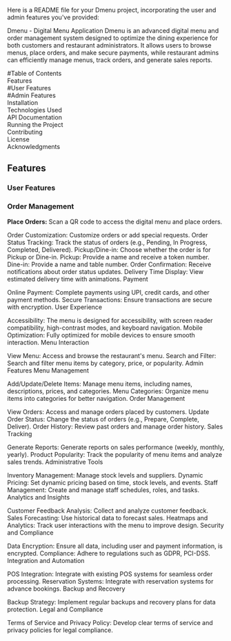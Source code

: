 
Here is a README file for your Dmenu project, incorporating the user and admin features you've provided:

Dmenu - Digital Menu Application
Dmenu is an advanced digital menu and order management system designed to optimize the dining experience for both customers and restaurant administrators. It allows users to browse menus, place orders, and make secure payments, while restaurant admins can efficiently manage menus, track orders, and generate sales reports.

#Table of Contents                                                                                                                                                                                      
Features                                                                                                                                                                                                
  #User Features                                                                                                                                                                                        
  #Admin Features                                                                                                                                                                                       
Installation                                                                                                                                                                                            
Technologies Used                                                                                                                                                                                       
API Documentation                                                                                                                                                                                       
Running the Project                                                                                                                                                                                     
Contributing                                                                                                                                                                                            
License                                                                                                                                                                                                 
Acknowledgments

<h2>Features</h2>                                                                                                                                                                                              
<h3>User Features</h3>                                                                                                                                                                                           
<h3>Order Management</h3>

<p><b>Place Orders:</b> Scan a QR code to access the digital menu and place orders.</p>
Order Customization: Customize orders or add special requests.
Order Status Tracking: Track the status of orders (e.g., Pending, In Progress, Completed, Delivered).
Pickup/Dine-in: Choose whether the order is for Pickup or Dine-in.
Pickup: Provide a name and receive a token number.
Dine-in: Provide a name and table number.
Order Confirmation: Receive notifications about order status updates.
Delivery Time Display: View estimated delivery time with animations.
Payment

Online Payment: Complete payments using UPI, credit cards, and other payment methods.
Secure Transactions: Ensure transactions are secure with encryption.
User Experience

Accessibility: The menu is designed for accessibility, with screen reader compatibility, high-contrast modes, and keyboard navigation.
Mobile Optimization: Fully optimized for mobile devices to ensure smooth interaction.
Menu Interaction

View Menu: Access and browse the restaurant's menu.
Search and Filter: Search and filter menu items by category, price, or popularity.
Admin Features
Menu Management

Add/Update/Delete Items: Manage menu items, including names, descriptions, prices, and categories.
Menu Categories: Organize menu items into categories for better navigation.
Order Management

View Orders: Access and manage orders placed by customers.
Update Order Status: Change the status of orders (e.g., Prepare, Complete, Deliver).
Order History: Review past orders and manage order history.
Sales Tracking

Generate Reports: Generate reports on sales performance (weekly, monthly, yearly).
Product Popularity: Track the popularity of menu items and analyze sales trends.
Administrative Tools

Inventory Management: Manage stock levels and suppliers.
Dynamic Pricing: Set dynamic pricing based on time, stock levels, and events.
Staff Management: Create and manage staff schedules, roles, and tasks.
Analytics and Insights

Customer Feedback Analysis: Collect and analyze customer feedback.
Sales Forecasting: Use historical data to forecast sales.
Heatmaps and Analytics: Track user interactions with the menu to improve design.
Security and Compliance

Data Encryption: Ensure all data, including user and payment information, is encrypted.
Compliance: Adhere to regulations such as GDPR, PCI-DSS.
Integration and Automation

POS Integration: Integrate with existing POS systems for seamless order processing.
Reservation Systems: Integrate with reservation systems for advance bookings.
Backup and Recovery

Backup Strategy: Implement regular backups and recovery plans for data protection.
Legal and Compliance

Terms of Service and Privacy Policy: Develop clear terms of service and privacy policies for legal compliance.

